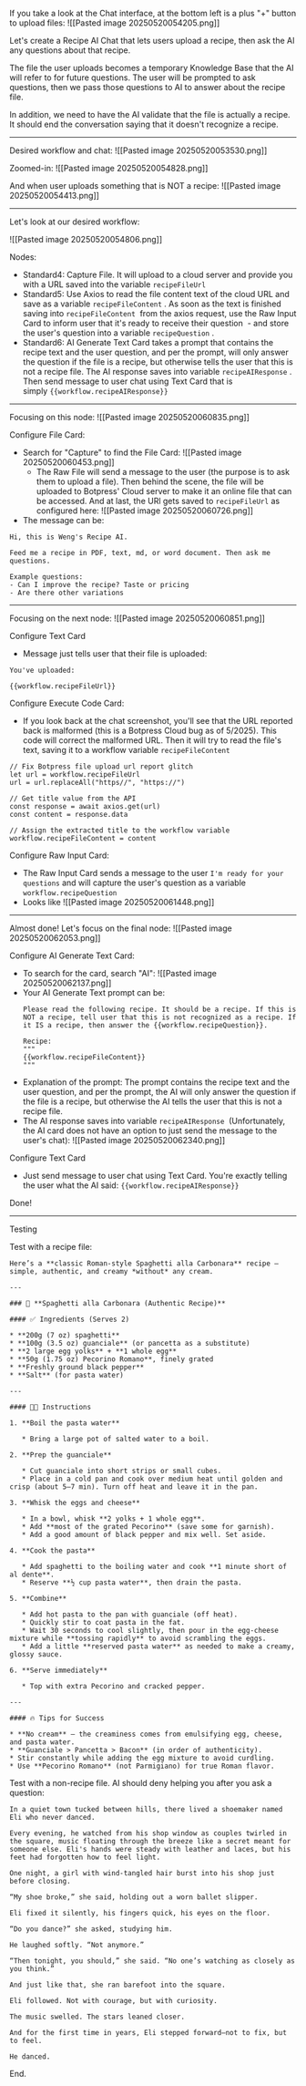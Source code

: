 If you take a look at the Chat interface, at the bottom left is a plus "+" button to upload files:
![[Pasted image 20250520054205.png]]

Let's create a Recipe AI Chat that lets users upload a recipe, then ask the AI any questions about that recipe.

The file the user uploads becomes a temporary Knowledge Base that the AI will refer to for future questions. The user will be prompted to ask questions, then we pass those questions to AI to answer about the recipe file.

In addition, we need to have the AI validate that the file is actually a recipe. It should end the conversation saying that it doesn't recognize a recipe.

---

Desired workflow and chat:
![[Pasted image 20250520053530.png]]

Zoomed-in:
![[Pasted image 20250520054828.png]]

And when user uploads something that is NOT a recipe:
![[Pasted image 20250520054413.png]]

---

Let's look at our desired workflow:

![[Pasted image 20250520054806.png]]

Nodes:
- Standard4: Capture File. It will upload to a cloud server and provide you with a URL saved into the variable `recipeFileUrl` 
- Standard5: Use Axios to read the file content text of the cloud URL and save as a variable `recipeFileContent` . As soon as the text is finished saving into `recipeFileContent`  from the axios request, use the Raw Input Card to inform user that it's ready to receive their question  - and store the user's question into a variable `recipeQuestion` .
- Standard6: AI Generate Text Card takes a prompt that contains the recipe text and the user question, and per the prompt, will only answer the question if the file is a recipe, but otherwise tells the user that this is not a recipe file. The AI response saves into variable `recipeAIResponse` . Then send message to user chat using Text Card that is simply `{{workflow.recipeAIResponse}}`

---

Focusing on this node:
![[Pasted image 20250520060835.png]]

Configure File Card:
- Search for "Capture" to find the File Card:
  ![[Pasted image 20250520060453.png]]
  - The Raw File will send a message to the user (the purpose is to ask them to upload a file). Then behind the scene, the file will be uploaded to Botpress' Cloud server to make it an online file that can be accessed. And at last, the URl gets saved to `recipeFileUrl` as configured here:
    ![[Pasted image 20250520060726.png]]
- The message can be:
```
Hi, this is Weng's Recipe AI. 

Feed me a recipe in PDF, text, md, or word document. Then ask me questions. 

Example questions:
- Can I improve the recipe? Taste or pricing
- Are there other variations
```


---

Focusing on the next node:
![[Pasted image 20250520060851.png]]

Configure Text Card
- Message just tells user that their file is uploaded:
```
You've uploaded:

{{workflow.recipeFileUrl}}
```

Configure Execute Code Card:
- If you look back at the chat screenshot, you'll see that the URL reported back is malformed (this is a Botpress Cloud bug as of 5/2025). This code will correct the malformed URL. Then it will try to read the file's text, saving it to a workflow variable `recipeFileContent`
```
// Fix Botpress file upload url report glitch
let url = workflow.recipeFileUrl
url = url.replaceAll("https//", "https://")

// Get title value from the API
const response = await axios.get(url)
const content = response.data

// Assign the extracted title to the workflow variable
workflow.recipeFileContent = content
```

Configure Raw Input Card:
- The Raw Input Card sends a message to the user `I'm ready for your questions` and will capture the user's question as a variable `workflow.recipeQuestion`
- Looks like
	![[Pasted image 20250520061448.png]]


---

Almost done! Let's focus on the final node:
![[Pasted image 20250520062053.png]]

Configure AI Generate Text Card:
- To search for the card, search "AI":
  ![[Pasted image 20250520062137.png]]
- Your AI Generate Text prompt can be:
	```
	Please read the following recipe. It should be a recipe. If this is NOT a recipe, tell user that this is not recognized as a recipe. If it IS a recipe, then answer the {{workflow.recipeQuestion}}. 
	
	Recipe:
	"""
	{{workflow.recipeFileContent}}
	"""
	```
- Explanation of the prompt: The prompt contains the recipe text and the user question, and per the prompt, the AI will only answer the question if the file is a recipe, but otherwise the AI tells the user that this is not a recipe file. 
- The AI response saves into variable `recipeAIResponse`  (Unfortunately, the AI card does not have an option to just send the message to the user's chat):
  ![[Pasted image 20250520062340.png]]

Configure Text Card
- Just send message to user chat using Text Card. You're exactly telling the user what the AI said:
  `{{workflow.recipeAIResponse}}`

Done!

---

Testing

Test with a recipe file:
```
Here’s a **classic Roman-style Spaghetti alla Carbonara** recipe — simple, authentic, and creamy *without* any cream.

---

### 🍝 **Spaghetti alla Carbonara (Authentic Recipe)**

#### ✅ Ingredients (Serves 2)

* **200g (7 oz) spaghetti**
* **100g (3.5 oz) guanciale** (or pancetta as a substitute)
* **2 large egg yolks** + **1 whole egg**
* **50g (1.75 oz) Pecorino Romano**, finely grated
* **Freshly ground black pepper**
* **Salt** (for pasta water)

---

#### 👨‍🍳 Instructions

1. **Boil the pasta water**

   * Bring a large pot of salted water to a boil.

2. **Prep the guanciale**

   * Cut guanciale into short strips or small cubes.
   * Place in a cold pan and cook over medium heat until golden and crisp (about 5–7 min). Turn off heat and leave it in the pan.

3. **Whisk the eggs and cheese**

   * In a bowl, whisk **2 yolks + 1 whole egg**.
   * Add **most of the grated Pecorino** (save some for garnish).
   * Add a good amount of black pepper and mix well. Set aside.

4. **Cook the pasta**

   * Add spaghetti to the boiling water and cook **1 minute short of al dente**.
   * Reserve **½ cup pasta water**, then drain the pasta.

5. **Combine**

   * Add hot pasta to the pan with guanciale (off heat).
   * Quickly stir to coat pasta in the fat.
   * Wait 30 seconds to cool slightly, then pour in the egg-cheese mixture while **tossing rapidly** to avoid scrambling the eggs.
   * Add a little **reserved pasta water** as needed to make a creamy, glossy sauce.

6. **Serve immediately**

   * Top with extra Pecorino and cracked pepper.

---

#### 🔥 Tips for Success

* **No cream** — the creaminess comes from emulsifying egg, cheese, and pasta water.
* **Guanciale > Pancetta > Bacon** (in order of authenticity).
* Stir constantly while adding the egg mixture to avoid curdling.
* Use **Pecorino Romano** (not Parmigiano) for true Roman flavor.
```

Test with a non-recipe file. AI should deny helping you after you ask a question:
```
In a quiet town tucked between hills, there lived a shoemaker named Eli who never danced.

Every evening, he watched from his shop window as couples twirled in the square, music floating through the breeze like a secret meant for someone else. Eli's hands were steady with leather and laces, but his feet had forgotten how to feel light.

One night, a girl with wind-tangled hair burst into his shop just before closing.

“My shoe broke,” she said, holding out a worn ballet slipper.

Eli fixed it silently, his fingers quick, his eyes on the floor.

“Do you dance?” she asked, studying him.

He laughed softly. “Not anymore.”

“Then tonight, you should,” she said. “No one’s watching as closely as you think.”

And just like that, she ran barefoot into the square.

Eli followed. Not with courage, but with curiosity.

The music swelled. The stars leaned closer.

And for the first time in years, Eli stepped forward—not to fix, but to feel.

He danced.
```

End.